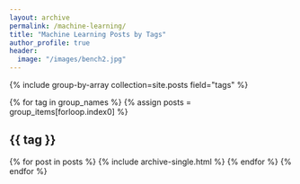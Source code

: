```yaml
---
layout: archive
permalink: /machine-learning/
title: "Machine Learning Posts by Tags"
author_profile: true
header:
  image: "/images/bench2.jpg"
---
```


{% include group-by-array collection=site.posts field="tags" %}

{% for tag in group_names %}
  {% assign posts = group_items[forloop.index0] %}
  <h2 id="{{tag | slugify }}" class="archive__subtitle">{{ tag }}</h2>
  {% for post in posts %}
    {% include archive-single.html %}
  {% endfor %}
{% endfor %}